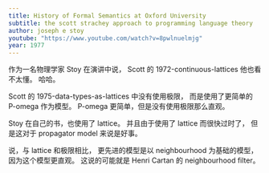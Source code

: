 ```yaml
---
title: History of Formal Semantics at Oxford University
subtitle: the scott strachey approach to programming language theory
author: joseph e stoy
youtube: "https://www.youtube.com/watch?v=8pwlnuelmjg"
year: 1977
---
```


作为一名物理学家 Stoy 在演讲中说，
Scott 的 1972-continuous-lattices 他也看不太懂。
哈哈。

Scott 的 1975-data-types-as-lattices 中没有使用极限，
而是使用了更简单的 P-omega 作为模型。
P-omega 更简单，但是没有使用极限那么直观。

Stoy 在自己的书，也使用了 lattice。
并且由于使用了 lattice 而很快过时了，
但是这对于 propagator model 来说是好事。

说，与 lattice 和极限相比，
更先进的模型是以 neighbourhood 为基础的模型，
因为这个模型更直观。
这说的可能就是 Henri Cartan 的 neighbourhood filter。
